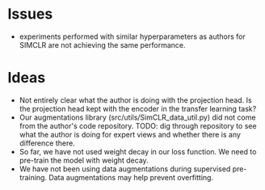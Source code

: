 # Issues
- experiments performed with similar hyperparameters as authors for SIMCLR are not achieving the same performance.

# Ideas
- Not entirely clear what the author is doing with the projection head. Is the projection head kept with the encoder in the transfer learning task?
- Our augmentations library (src/utils/SimCLR_data_util.py) did not come from the author's code repository. TODO: dig through repository to see what the author is doing for expert views and whether there is any difference there.
- So far, we have not used weight decay in our loss function. We need to pre-train the model with weight decay. 
- We have not been using data augmentations during supervised pre-training. Data augmentations may help prevent overfitting.


